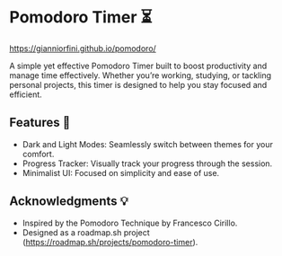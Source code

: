# Pomodoro Timer ⏳

https://gianniorfini.github.io/pomodoro/

A simple yet effective Pomodoro Timer built to boost productivity and manage time effectively. Whether you’re working, studying, or tackling personal projects, this timer is designed to help you stay focused and efficient.

## Features 🚀
- Dark and Light Modes: Seamlessly switch between themes for your comfort.
- Progress Tracker: Visually track your progress through the session.
- Minimalist UI: Focused on simplicity and ease of use.

 ## Acknowledgments 💡
- Inspired by the Pomodoro Technique by Francesco Cirillo.
- Designed as a roadmap.sh project (https://roadmap.sh/projects/pomodoro-timer).
